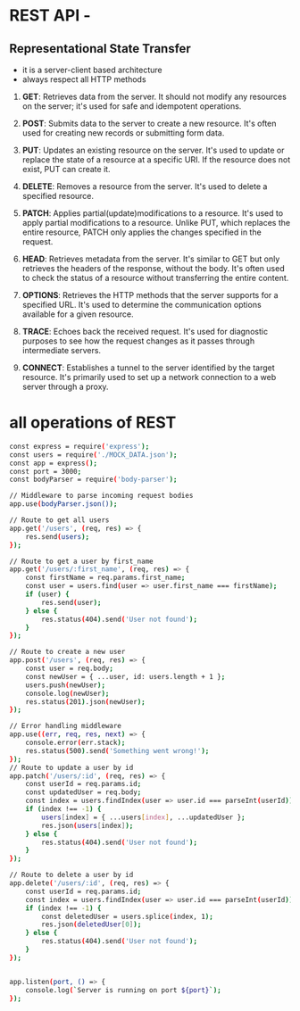 # REST API - 
## Representational State Transfer

* it is a server-client based architecture
* always respect all HTTP methods


1. **GET**: Retrieves data from the server. It should not modify any resources on the server; it's used for safe and idempotent operations.

2. **POST**: Submits data to the server to create a new resource. It's often used for creating new records or submitting form data.

3. **PUT**: Updates an existing resource on the server. It's used to update or replace the state of a resource at a specific URI. If the resource does not exist, PUT can create it.

4. **DELETE**: Removes a resource from the server. It's used to delete a specified resource.

5. **PATCH**: Applies partial(update)modifications to a resource. It's used to apply partial modifications to a resource. Unlike PUT, which replaces the entire resource, PATCH only applies the changes specified in the request.

6. **HEAD**: Retrieves metadata from the server. It's similar to GET but only retrieves the headers of the response, without the body. It's often used to check the status of a resource without transferring the entire content.

7. **OPTIONS**: Retrieves the HTTP methods that the server supports for a specified URL. It's used to determine the communication options available for a given resource.

8. **TRACE**: Echoes back the received request. It's used for diagnostic purposes to see how the request changes as it passes through intermediate servers.

9. **CONNECT**: Establishes a tunnel to the server identified by the target resource. It's primarily used to set up a network connection to a web server through a proxy.



# all operations of REST 

```sh
const express = require('express');
const users = require('./MOCK_DATA.json');
const app = express();
const port = 3000;
const bodyParser = require('body-parser');

// Middleware to parse incoming request bodies
app.use(bodyParser.json());

// Route to get all users
app.get('/users', (req, res) => {
    res.send(users);
});

// Route to get a user by first_name
app.get('/users/:first_name', (req, res) => {
    const firstName = req.params.first_name;
    const user = users.find(user => user.first_name === firstName);
    if (user) {
        res.send(user);
    } else {
        res.status(404).send('User not found');
    }
});

// Route to create a new user
app.post('/users', (req, res) => {
    const user = req.body;
    const newUser = { ...user, id: users.length + 1 };
    users.push(newUser);
    console.log(newUser);
    res.status(201).json(newUser);
});

// Error handling middleware
app.use((err, req, res, next) => {
    console.error(err.stack);
    res.status(500).send('Something went wrong!');
});
// Route to update a user by id
app.patch('/users/:id', (req, res) => {
    const userId = req.params.id;
    const updatedUser = req.body;
    const index = users.findIndex(user => user.id === parseInt(userId));
    if (index !== -1) {
        users[index] = { ...users[index], ...updatedUser };
        res.json(users[index]);
    } else {
        res.status(404).send('User not found');
    }
});

// Route to delete a user by id
app.delete('/users/:id', (req, res) => {
    const userId = req.params.id;
    const index = users.findIndex(user => user.id === parseInt(userId));
    if (index !== -1) {
        const deletedUser = users.splice(index, 1);
        res.json(deletedUser[0]);
    } else {
        res.status(404).send('User not found');
    }
});


app.listen(port, () => {
    console.log(`Server is running on port ${port}`);
});
```
